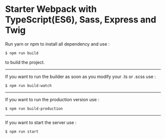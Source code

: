 # Starter Webpack with TypeScript(ES6), Sass, Express and Twig

Run yarn or npm to install all dependency and use :
```
$ npm run build
```
to build the project.

---

If you want to run the builder as soon as you modify your .ts or .scss use :
```
$ npm run build-watch
```

---

If you want to run the production version use :
```
$ npm run build-production
```

---

If you want to start the server use :
```
$ npm run start
```

